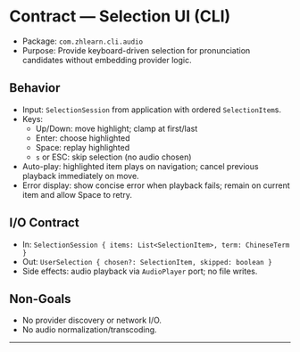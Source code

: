 # Contract — Selection UI (CLI)

- Package: `com.zhlearn.cli.audio`
- Purpose: Provide keyboard-driven selection for pronunciation candidates without embedding provider logic.

## Behavior
- Input: `SelectionSession` from application with ordered `SelectionItem`s.
- Keys:
  - Up/Down: move highlight; clamp at first/last
  - Enter: choose highlighted
  - Space: replay highlighted
  - `s` or ESC: skip selection (no audio chosen)
- Auto-play: highlighted item plays on navigation; cancel previous playback immediately on move.
- Error display: show concise error when playback fails; remain on current item and allow Space to retry.

## I/O Contract
- In: `SelectionSession { items: List<SelectionItem>, term: ChineseTerm }`
- Out: `UserSelection { chosen?: SelectionItem, skipped: boolean }`
- Side effects: audio playback via `AudioPlayer` port; no file writes.

## Non-Goals
- No provider discovery or network I/O.
- No audio normalization/transcoding.

---
